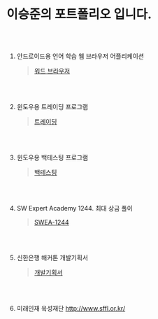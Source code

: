 # 이승준의 포트폴리오 입니다.

<br/><br/>

1. 안드로이드용 언어 학습 웹 브라우저 어플리케이션
   > [워드 브라우저][word]

[word]: https://github.com/tmdwns7809/WordBrowser "word"

<br/><br/>

2. 윈도우용 트레이딩 프로그램
   > [트레이딩][trading]

[trading]: https://github.com/tmdwns7809/BinanceHand "trading"

<br/><br/>

3. 윈도우용 백테스팅 프로그램
   > [백테스팅][back testing]

[back testing]: https://github.com/tmdwns7809/BackTestingFinal "back testing"

<br/><br/>

4. SW Expert Academy 1244. 최대 상금 풀이
   > [SWEA-1244][swea1244]

[swea1244]: https://github.com/tmdwns7809/SWEA_1244 "swea1244"

<br/><br/>

5. 신한은행 해커톤 개발기획서
   > [개발기획서][sinhan]

[sinhan]: https://github.com/tmdwns7809/portfolio/blob/main/%EC%8B%A0%ED%95%9C%EC%9D%80%ED%96%89%20%ED%95%B4%EC%BB%A4%ED%86%A4_%EA%B0%9C%EB%B0%9C%EA%B8%B0%ED%9A%8D%EC%84%9C.pdf "sinhan"

<br/><br/>

6. 미래인재 육성재단
   http://www.sffl.or.kr/
